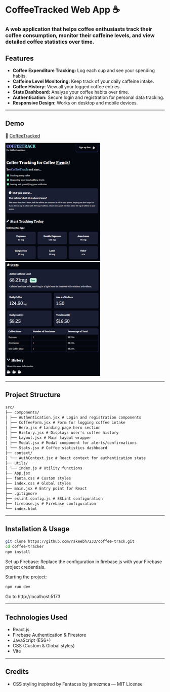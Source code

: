 # CoffeeTracked Web App ☕️

### A web application that helps coffee enthusiasts track their coffee consumption, monitor their caffeine levels, and view detailed coffee statistics over time.  


## Features

- **Coffee Expenditure Tracking:** Log each cup and see your spending habits.
- **Caffeine Level Monitoring:** Keep track of your daily caffeine intake.
- **Coffee History:** View all your logged coffee entries.
- **Stats Dashboard:** Analyze your coffee habits over time.
- **Authentication:** Secure login and registration for personal data tracking.
- **Responsive Design:** Works on desktop and mobile devices.

---

## Demo
🔗 [CoffeeTracked](https://coffeetracked.netlify.app/)

<p float="left">
  <img src="image.png" alt="Form" width="300" style="margin-right:10px;" />
  <img src="image-1.png" alt="Stats and History" width="300" />
</p>

---

## Project Structure
```
src/
├── components/
│ ├── Authentication.jsx # Login and registration components
│ ├── CoffeeForm.jsx # Form for logging coffee intake
│ ├── Hero.jsx # Landing page hero section
│ ├── History.jsx # Displays user's coffee history
│ ├── Layout.jsx # Main layout wrapper
│ ├── Modal.jsx # Modal component for alerts/confirmations
│ └── Stats.jsx # Coffee statistics dashboard
├── context/
│ └── AuthContext.jsx # React context for authentication state
├── utils/
│ └── index.js # Utility functions
├── App.jsx 
├── fanta.css # Custom styles  
├── index.css # Global styles
├── main.jsx # Entry point for React
├── .gitignore 
├── eslint.config.js # ESLint configuration
├── firebase.js # Firebase configuration
└── index.html 
```
---

## Installation & Usage

```bash
git clone https://github.com/rakeebh7233/coffee-track.git
cd coffee-tracker
npm install
```
Set up Firebase:
Replace the configuration in firebase.js with your Firebase project credentials.

Starting the project:
```bash
npm run dev
```
Go to http://localhost:5173

---

## Technologies Used
* React.js
* Firebase Authentication & Firestore
* JavaScript (ES6+)
* CSS (Custom & Global styles)
* Vite 

---
## Credits
* CSS styling inspired by Fantacss by jamezmca — MIT License
